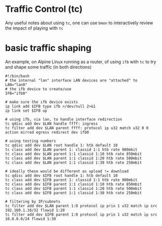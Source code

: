 Traffic Control (tc)
===

Any useful notes about using `tc`, one can use `bmon` to interactively review the impact of playing with `tc`

# basic traffic shaping

An example, on Alpine Linux running as a router, of using `ifb` with `tc` to try and shape some traffic (in both directions)

```
#!/bin/bash
# the internal "lan" interface LAN devices are "attached" to
LAN="lan0"
# the ifb device to create/use
IFB="ifb0"

# make sure the ifb device exists
ip link add $IFB type ifb >/dev/null 2>&1
ip link set $IFB up

# using ifb, via lan, to handle interface redirection
tc qdisc add dev $LAN handle ffff: ingress
tc filter add dev $LAN parent ffff: protocol ip u32 match u32 0 0 action mirred egress redirect dev ifb0

# using testing numbers
tc qdisc add dev $LAN root handle 1: htb default 10
tc class add dev $LAN parent 1: classid 1:1 htb rate 900mbit
tc class add dev $LAN parent 1:1 classid 1:10 htb rate 850mbit
tc class add dev $LAN parent 1:1 classid 1:20 htb rate 500mbit
tc class add dev $LAN parent 1:1 classid 1:30 htb rate 250mbit

# ideally these would be different as upload != download
tc qdisc add dev $IFB root handle 1: htb default 10
tc class add dev $IFB parent 1: classid 1:1 htb rate 900mbit
tc class add dev $IFB parent 1:1 classid 1:10 htb rate 850mbit
tc class add dev $IFB parent 1:1 classid 1:20 htb rate 500mbit
tc class add dev $IFB parent 1:1 classid 1:30 htb rate 250mbit

# filtering by IP/subnets
tc filter add dev $LAN parent 1:0 protocol ip prio 1 u32 match ip src 192.168.1.10/32 flowid 1:20
tc filter add dev $IFB parent 1:0 protocol ip prio 1 u32 match ip src 10.0.0.0/24 flowid 1:30
```
